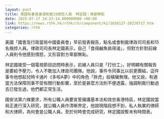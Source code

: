 ```yaml
---
layout: post
title: 美國有委員會或制裁15檢控人員　林定國：卑鄙無恥
date: 2022-07-17 14:23:14.000000000 +08:00
link: https://news.rthk.hk/rthk/ch/component/k2/1658127-20220717.htm
categories: rthk
---
```


美國「國會及行政當局中國委員會」早前發表報告，點名或會制裁律政司司長和15名檢控人員。律政司司長林定國表示，自己「食得鹹魚抵得渴」，但對方針對前線人員則令他感到憤怒，又形容對方卑鄙無恥。

林定國接受一個電視節目訪問時表示，前線人員只是「打份工」，好明顯有關報告是要給予壓力，令人不敢加入律政司團隊。他說，事件令同事比以前更團結，這件事令他想起兒時卡通片《多啦A夢》中的角色「胖虎」般橫蠻無理。他又說，有適當方法保障同事不受有關行動影響，至於是甚麼方法則不便透露，強調制裁行動過去已發生過，他們都正常生活。

國安法第六條要求，所有公職人員要宣誓擁護基本法和效忠香港特區，林定國說當局正進行深入研究，就公職人員作清晰界定，他說現階段想不到，私人執業的律師和大律師，為何會是公職人員。至於何時會完成研究，林定國說暫未有時間表。
